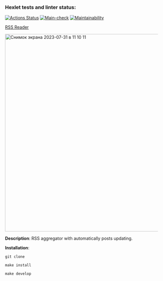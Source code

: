 ### Hexlet tests and linter status:

[![Actions Status](https://github.com/niramov/frontend-project-11/workflows/hexlet-check/badge.svg)](https://github.com/niramov/frontend-project-11/actions)
[![Main-check](https://github.com/niramov/frontend-project-11/actions/workflows/main.yml/badge.svg)](https://github.com/niramov/frontend-project-11/actions/workflows/main.yml) [![Maintainability](https://api.codeclimate.com/v1/badges/63c37594819a1959889e/maintainability)](https://codeclimate.com/github/niramov/frontend-project-11/maintainability)

[RSS Reader](https://frontend-project-11-niramov.vercel.app/)

<img allign="center" width="650" heigh="286" alt="Снимок экрана 2023-07-31 в 11 10 11" src="https://github.com/niramov/RSS-aggregator/assets/67758320/cf9aa70b-b30d-42c4-a80e-8965e71591e4">

**Description**:
RSS aggregator with automatically posts updating.

**Installation**:

```
git clone
```

```
make install
```

```
make develop
```

